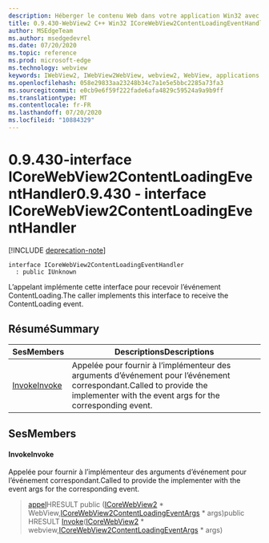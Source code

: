 ```yaml
---
description: Héberger le contenu Web dans votre application Win32 avec le contrôle Microsoft Edge WebView2
title: 0.9.430-WebView2 C++ Win32 ICoreWebView2ContentLoadingEventHandler
author: MSEdgeTeam
ms.author: msedgedevrel
ms.date: 07/20/2020
ms.topic: reference
ms.prod: microsoft-edge
ms.technology: webview
keywords: IWebView2, IWebView2WebView, webview2, WebView, applications Win32, Win32, Edge, ICoreWebView2, ICoreWebView2Host, contrôle de navigateur, html Edge
ms.openlocfilehash: 058e29833aa23248b34c7a1e5e5bbc2285a73fa3
ms.sourcegitcommit: e0cb9e6f59f222fade6afa4829c59524a9a9b9ff
ms.translationtype: MT
ms.contentlocale: fr-FR
ms.lasthandoff: 07/20/2020
ms.locfileid: "10884329"
---
```

# <span data-ttu-id="b3daf-104">0.9.430-interface ICoreWebView2ContentLoadingEventHandler</span><span class="sxs-lookup"><span data-stu-id="b3daf-104">0.9.430 - interface ICoreWebView2ContentLoadingEventHandler</span></span> 

[!INCLUDE [deprecation-note](../../includes/deprecation-note.md)]

```
interface ICoreWebView2ContentLoadingEventHandler
  : public IUnknown
```

<span data-ttu-id="b3daf-105">L’appelant implémente cette interface pour recevoir l’événement ContentLoading.</span><span class="sxs-lookup"><span data-stu-id="b3daf-105">The caller implements this interface to receive the ContentLoading event.</span></span>

## <span data-ttu-id="b3daf-106">Résumé</span><span class="sxs-lookup"><span data-stu-id="b3daf-106">Summary</span></span>

 <span data-ttu-id="b3daf-107">Ses</span><span class="sxs-lookup"><span data-stu-id="b3daf-107">Members</span></span>                        | <span data-ttu-id="b3daf-108">Descriptions</span><span class="sxs-lookup"><span data-stu-id="b3daf-108">Descriptions</span></span>
--------------------------------|---------------------------------------------
[<span data-ttu-id="b3daf-109">Invoke</span><span class="sxs-lookup"><span data-stu-id="b3daf-109">Invoke</span></span>](#invoke) | <span data-ttu-id="b3daf-110">Appelée pour fournir à l’implémenteur des arguments d’événement pour l’événement correspondant.</span><span class="sxs-lookup"><span data-stu-id="b3daf-110">Called to provide the implementer with the event args for the corresponding event.</span></span>

## <span data-ttu-id="b3daf-111">Ses</span><span class="sxs-lookup"><span data-stu-id="b3daf-111">Members</span></span>

#### <span data-ttu-id="b3daf-112">Invoke</span><span class="sxs-lookup"><span data-stu-id="b3daf-112">Invoke</span></span> 

<span data-ttu-id="b3daf-113">Appelée pour fournir à l’implémenteur des arguments d’événement pour l’événement correspondant.</span><span class="sxs-lookup"><span data-stu-id="b3daf-113">Called to provide the implementer with the event args for the corresponding event.</span></span>

> <span data-ttu-id="b3daf-114">[appel](#invoke)HRESULT public ([ICoreWebView2](ICoreWebView2.md) \* WebView,[ICoreWebView2ContentLoadingEventArgs](ICoreWebView2ContentLoadingEventArgs.md) \* args)</span><span class="sxs-lookup"><span data-stu-id="b3daf-114">public HRESULT [Invoke](#invoke)([ICoreWebView2](ICoreWebView2.md) \* webview,[ICoreWebView2ContentLoadingEventArgs](ICoreWebView2ContentLoadingEventArgs.md) \* args)</span></span>

